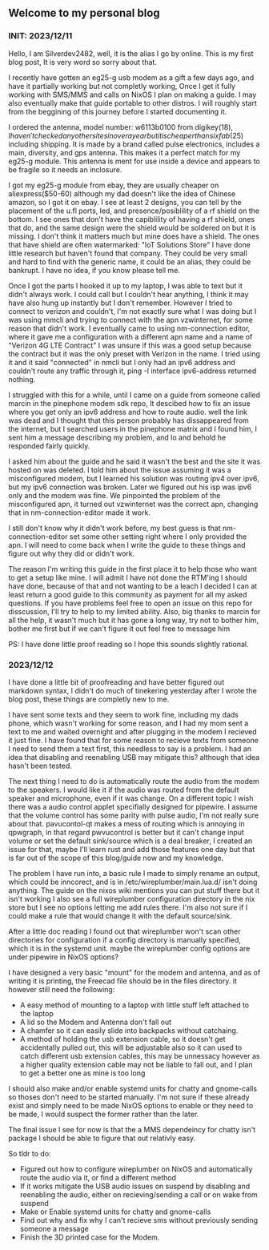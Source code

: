 ## Welcome to my personal blog

### INIT: 2023/12/11
Hello, I am Silverdev2482, well, it is the alias I go by online. This is my
first blog post, It is very word so sorry about that.

I recently have gotten an eg25-g usb modem as a gift a few days ago, and have
it partially working but not completly working, Once I get it fully working with
SMS/MMS and calls on NixOS I plan on making a guide. I may also eventually make
that guide portable to other distros. I will roughly start from the beggining
of this journey before I started documenting it.

I ordered the antenna, model number: w6113b0100 from digikey($18), I haven't
checked any other sites in over a year but it is cheaper than sixfab($25) including
shipping. It is made by a brand called pulse electronics, includes a main,
diversity, and gps antenna. This makes it a perfect match for my eg25-g module.
This antenna is ment for use inside a device and appears to be fragile so it needs
an inclosure.

I got my eg25-g module from ebay, they are usually cheaper on aliexpress($50-60)
although my dad doesn't like the idea of Chinese amazon, so I got it on ebay. I see
at least 2 designs, you can tell by the placement of the u.fl ports, led, and 
presence/posiblility of a rf shield on the bottom. I see ones that don't have the
capiblility of having a rf shield, ones that do, and the same design were the
shield would be soldered on but it is missing. I don't think it matters much but
mine does have a shield. The ones that have shield are often watermarked:
"IoT Solutions Store" I have done little research but haven't found that company.
They could be very small and hard to find with the generic name, it could be an
alias, they could be bankrupt. I have no idea, if you know please tell me.

Once I got the parts I hooked it up to my laptop, I was able to text but it
didn't always work. I could call but I couldn't hear anything, I think it may have
also hung up instantly but I don't remember. However I tried to connect to verizon
and couldn't, I'm not exactly sure what I was doing but I was using mmcli and
trying to connect with the apn vzwinternet, for some reason that didn't work.
I eventually came to using nm-connection editor, where it gave me a configuration
with a different apn name and a name of "Verizon 4G LTE Contract" I was unsure if
this was a good setup because the contract but it was the only preset with
Verizon in the name. I tried using it and it said "connected" in nmcli but I only
had an ipv6 address and couldn't route any traffic through it, ping -I interface
ipv6-address returned nothing.

I struggled with this for a while, until I came on a guide from someone
called marcin in the pinephone modem sdk repo, It descibed how to fix an issue
where you get only an ipv6 address and how to route audio. well the link was dead
and I thought that this person probably has dissappeared from the internet, but I
searched users in the pinephone matrix and I found him, I sent him a message
describing my problem, and lo and behold he responded fairly quickly.

I asked him about the guide and he said it wasn't
the best and the site it was hosted on was deleted. I told him about the issue
assuming it was a misconfigured modem, but I learned his solution was routing
ipv4 over ipv6, but my ipv6 connection was broken. Later we figured out his isp
was ipv6 only and the modem was fine. We pinpointed the problem of the
misconfigured apn, it turned out vzwinternet was the correct apn, changing that
in nm-connection-editor made it work.

I still don't know why it didn't work
before, my best guess is that nm-connection-editor set some other setting right
where I only provided the apn. I will need to come back when I write the guide
to these things and figure out why they did or didn't work.

The reason I'm writing this guide in the first place it to help those who
want to get a setup like mine. I will admit I have not done the RTM'ing I should
have done, because of that and not wanting to be a leach I decided I can at least
return a good guide to this community as payment for all my asked questions. If
you have problems feel free to open an issue on this repo for disscussion, I'll
try to help to my limited ability. Also, big thanks to marcin for all the help,
it wasn't much but it has gone a long way, try not to bother him, bother me first
but if we can't figure it out feel free to message him

PS: I have done little proof reading so I hope this sounds slightly rational.

### 2023/12/12

I have done a little bit of proofreading and have better figured out markdown
syntax, I didn't do much of tinekering yesterday after I wrote the blog post,
these things are completly new to me.

I have sent some texts and they seem to work fine, including my dads phone, which
wasn't working for some reason, and I had my mom sent a text to me and waited
overnight and after plugging in the modem I recieved it just fine. I have found
that for some reason to recieve texts from someone I need to send them a text first,
this needless to say is a problem. I had an idea that disabling and reenabling USB
may mitigate this? although that idea hasn't been tested. 

The next thing I need to do is automatically route the audio from the modem to the
speakers. I would like it if the audio was routed from the default speaker and
microphone, even if it was change. On a different topic I wish there was a audio
control applet specifially designed for pipewire. I assume that the volume control
has some parity with pulse audio, I'm not really sure about that. pavucontol-qt
makes a mess of routing which is annoying in qpwgraph, in that regard pwvucontrol
is better but it can't change input volume or set the default sink/source which is
a deal breaker, I created an issue for that, maybe I'll learn rust and add those
features one day but that is far out of the scope of this blog/guide now and my
knowledge.

The problem I have run into, a basic rule I made to simply rename an output, which
could be inncorect, and is in /etc/wireplumber/main.lua.d/ isn't doing anything.
The guide on the nixos wiki mentions you can put stuff there but it isn't working
I also see a full wireplumber configuration directory in the nix store but I see no
options letting me add rules there. I'm also not sure if I could make a rule that
would change it with the default source/sink.

After a little doc reading I found out that wireplumber won't scan other directories
for configuration if a config directory is manually specified, which it is in the
systemd unit. maybe the wireplumber config options are under pipewire in NixOS
options?

I have designed a very basic "mount" for the modem and antenna, and as of writing
it is printing, the Freecad file should be in the files directory.
it however still need the following:
- A easy method of mounting to a laptop with little stuff left attached to the laptop
- A lid so the Modem and Antenna don't fall out
- A chamfer so it can easily slide into backpacks without catchaing.
- A method of holding the usb extension cable, so it doesn't get accidentally
pulled out, this will be adjustable also so it can used to catch different usb
extension cables, this may be unnessacy however as a higher quality extension
cable may not be liable to fall out, and I plan to get a better one as mine is
too long

I should also make and/or enable systemd units for chatty and gnome-calls so thoses
don't need to be started manually. I'm not sure if these already exist and simply
need to be made NixOS options to enable or they need to be made, I would suspect the
former rather than the later.

The final issue I see for now is that the a MMS dependeincy for chatty isn't package
I should be able to figure that out relativly easy.

So tldr to do:
- Figured out how to configure wireplumber on NixOS and automatically route the audio
via it, or find a different method
- If it works mitigate the USB audio issues on suspend by disabling and reenabling the
audio, either on recieving/sending a call or on wake from suspend
- Make or Enable systemd units for chatty and gnome-calls
- Find out why and fix why I can't recieve sms without previously sending someone a
message
- Finish the 3D printed case for the Modem.
